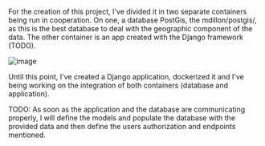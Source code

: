 For the creation of this project, I've divided it in two separate containers being run in cooperation. 
On one, a database PostGis, the mdillon/postgis/, as this is the best database to deal with the geographic component of the
data. The other container is an app created with the Django framework (TODO).

![image](https://user-images.githubusercontent.com/38086218/213729102-00dc9a25-13d8-46fa-9599-eeef97de48a9.png)

Until this point, I've created a Django application, dockerized it and I've being working on the integration of both containers (database and application). 

TODO: As soon as the application and the database are communicating properly, I will define the models and populate the 
database with the provided data and then define the users authorization and endpoints mentioned.

